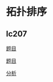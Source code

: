 
# 拓扑排序

## lc207

[题目](https://leetcode.com/problems/course-schedule/)

[题目](https://leetcode.com/problems/course-schedule-ii/description/)

[分析](https://www.youtube.com/watch?v=M6SBePBMznU)